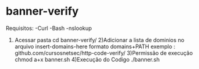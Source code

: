 # banner-verify
Requisitos:
-Curl
-Bash
-nslookup

1) Acessar pasta
cd banner-verify/
2)Adicionar a lista de dominios no arquivo insert-domains-here  formato domains+PATH  exemplo : github.com/cursosnetsec/http-code-verify/
3)Permissão de execução
chmod a+x banner.sh
4)Execução do Codigo
./banner.sh
